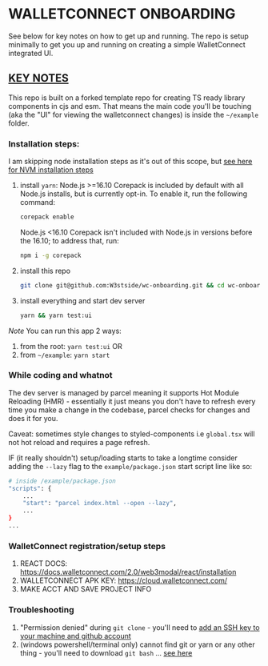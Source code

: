 # WALLETCONNECT ONBOARDING

See below for key notes on how to get up and running. The repo is setup minimally to get you up and running on creating a simple WalletConnect integrated UI.

## <u>KEY NOTES</u>
This repo is built on a forked template repo for creating TS ready library components in cjs and esm.
That means the main code you'll be touching (aka the "UI" for viewing the walletconnect changes) is inside the `~/example` folder.

### Installation steps:

I am skipping node installation steps as it's out of this scope, but [see here for NVM installation steps](https://heynode.com/tutorial/install-nodejs-locally-nvm/)

1. install `yarn`:
    Node.js >=16.10
    Corepack is included by default with all Node.js installs, but is currently opt-in. To enable it, run the following command:

    ```bash
    corepack enable
    ```
    
    Node.js <16.10
    Corepack isn't included with Node.js in versions before the 16.10; to address that, run:
    ```bash
    npm i -g corepack
    ```

2. install this repo
    ```bash
    git clone git@github.com:W3stside/wc-onboarding.git && cd wc-onboarding
    ```

3. install everything and start dev server
    ```bash
    yarn && yarn test:ui
    ```

*Note* You can run this app 2 ways:
1. from the root: `yarn test:ui`
OR
2. from `~/example`: `yarn start`

### While coding and whatnot
The dev server is managed by parcel meaning it supports Hot Module Reloading (HMR) - essentially it just means you don't have to refresh every time you make a change in the codebase, parcel checks for changes and does it for you.

Caveat: sometimes style changes to styled-components i.e `global.tsx` will not hot reload and requires a page refresh.

IF (it really shouldn't) setup/loading starts to take a longtime consider adding the `--lazy` flag to the `example/package.json` start script line like so:
```bash
# inside /example/package.json
"scripts": {
    ...
    "start": "parcel index.html --open --lazy",
    ...
}
...
```
    

### WalletConnect registration/setup steps
1. REACT DOCS: https://docs.walletconnect.com/2.0/web3modal/react/installation
2. WALLETCONNECT APK KEY: https://cloud.walletconnect.com/
3. MAKE ACCT AND SAVE PROJECT INFO

### Troubleshooting
1. "Permission denied" during `git clone` - you'll need to [add an SSH key to your machine and github account](https://docs.github.com/en/authentication/connecting-to-github-with-ssh/adding-a-new-ssh-key-to-your-github-account)
2. (windows powershell/terminal only) cannot find git or yarn or any other thing - you'll need to download `git bash` ... [see here](https://git-scm.com/downloads)